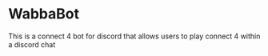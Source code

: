 # WabbaBot
This is a connect 4 bot for discord that allows users to play connect 4 within a discord chat
